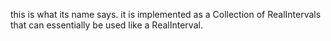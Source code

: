 this is what its name says. it is implemented as a Collection of RealIntervals that can essentially be used like a RealInterval.  
